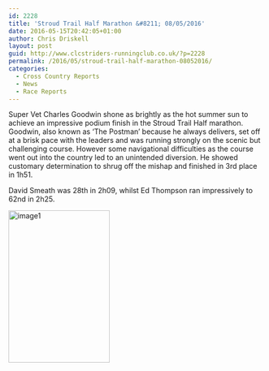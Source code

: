 ```yaml
---
id: 2228
title: 'Stroud Trail Half Marathon &#8211; 08/05/2016'
date: 2016-05-15T20:42:05+01:00
author: Chris Driskell
layout: post
guid: http://www.clcstriders-runningclub.co.uk/?p=2228
permalink: /2016/05/stroud-trail-half-marathon-08052016/
categories:
  - Cross Country Reports
  - News
  - Race Reports
---
```

Super Vet Charles Goodwin shone as brightly as the hot summer sun to achieve an impressive podium finish in the Stroud Trail Half marathon. Goodwin, also known as &#8216;The Postman&#8217; because he always delivers, set off at a brisk pace with the leaders and was running strongly on the scenic but challenging course. However some navigational difficulties as the course went out into the country led to an unintended diversion. He showed customary determination to shrug off the mishap and finished in 3rd place in 1h51.

David Smeath was 28th in 2h09, whilst Ed Thompson ran impressively to 62nd in 2h25.

[<img class="alignnone size-medium wp-image-2229" src="http://www.clcstriders-runningclub.co.uk/wplive/wp-content/uploads/2016/05/image1-199x300.jpg" alt="image1" width="199" height="300" srcset="http://www.clcstriders-runningclub.co.uk/wplive/wp-content/uploads/2016/05/image1-199x300.jpg 199w, http://www.clcstriders-runningclub.co.uk/wplive/wp-content/uploads/2016/05/image1-678x1024.jpg 678w, http://www.clcstriders-runningclub.co.uk/wplive/wp-content/uploads/2016/05/image1.jpg 816w" sizes="(max-width: 199px) 100vw, 199px" />](http://www.clcstriders-runningclub.co.uk/wplive/wp-content/uploads/2016/05/image1.jpg)

&nbsp;